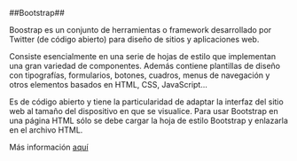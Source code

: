 ##Bootstrap##

Boostrap es un conjunto de herramientas o framework desarrollado por Twitter (de código abierto) para diseño de sitios y aplicaciones web.

Consiste esencialmente en una serie de hojas de estilo que implementan una gran variedad de componentes. Además contiene plantillas de diseño con tipografías, formularios, botones, cuadros, menus de navegación y otros elementos basados en HTML, CSS, JavaScript...

Es de código abierto y tiene la particularidad de adaptar la interfaz del sitio web al tamaño del dispositivo en que se visualice.
Para usar Bootstrap en una página HTML sólo se debe cargar la hoja de estilo Bootstrap y enlazarla en el archivo HTML.

Más información [aquí](http://getbootstrap.com/)
